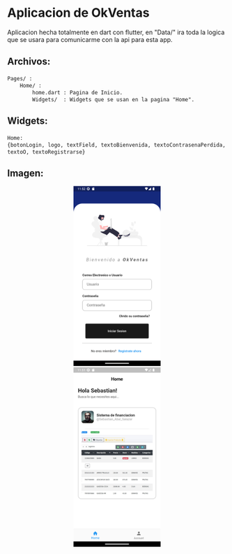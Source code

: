 # Aplicacion de OkVentas
Aplicacion hecha totalmente en dart con flutter, en "Data/"
ira toda la logica que se usara para comunicarme con la api para esta app.


## Archivos:
    Pages/ : 
        Home/ :
            home.dart : Pagina de Inicio.
            Widgets/  : Widgets que se usan en la pagina "Home".
                                
                                
                                
## Widgets:
    Home:
    {botonLogin, logo, textField, textoBienvenida, textoContrasenaPerdida, textoO, textoRegistrarse}
                              
## Imagen:
<center><img                src="https://github.com/cobyzero/OkVentasAPP/blob/main/assets/Readme/Login.png?raw=true" width="200"/></center>
<center><img                src="https://github.com/cobyzero/OkVentasAPP/blob/main/assets/Readme/Home.png?raw=true" width="200"/></center>
